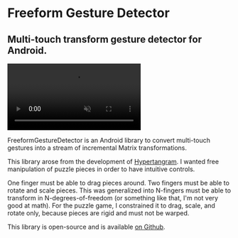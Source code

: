 <!--{
	"template": "work",
	"data": "projects_byid.freeformgesturedetector"
}-->


# Freeform Gesture Detector

## Multi-touch transform gesture detector for Android.

<video muted autoplay loop>
	<source src="../video/freeformgesturedetector.mp4">
	<iframe src="https://giphy.com/embed/3ohs4glUsYjZA6zUDC" width="270" height="480" frameBorder="0" class="giphy-embed"></iframe>
</video>

FreeformGestureDetector is an Android library to convert multi-touch gestures into a stream of incremental Matrix transformations.

This library arose from the development of <a href="hypertangram.html">Hypertangram</a>. I wanted free manipulation of puzzle pieces in order to have intuitive controls.

One finger must be able to drag pieces around. Two fingers must be able to rotate and scale pieces. This was generalized into N-fingers must be able to transform in N-degrees-of-freedom (or something like that, I'm not very good at math). For the puzzle game, I constrained it to drag, scale, and rotate only, because pieces are rigid and must not be warped.

This library is open-source and is available [on Github](https://github.com/Kalabasa/FreeformGestureDetector).
